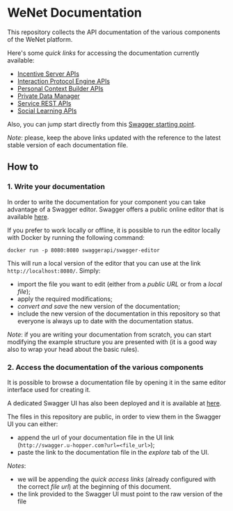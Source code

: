 # WeNet Documentation

This repository collects the API documentation of the various components of the WeNet platform.

Here's some _quick links_ for accessing the documentation currently available:

* [Incentive Server APIs](http://swagger.u-hopper.com/?url=https://bitbucket.org/wenet/wenet-components-documentation/raw/master/sources/wenet-incentive-server-api.json)
* [Interaction Protocol Engine APIs](http://swagger.u-hopper.com/?url=https://bitbucket.org/wenet/wenet-components-documentation/raw/master/sources/wenet-interaction_protocol_engine-api.json)
* [Personal Context Builder APIs](http://swagger.u-hopper.com/?url=https://bitbucket.org/wenet/wenet-components-documentation/raw/master/sources/wenet-personal_context_builder.json)
* [Private Data Manager](http://swagger.u-hopper.com/?url=https://bitbucket.org/wenet/wenet-components-documentation/raw/master/sources/wenet-private_data_manager-api.json)
* [Service REST APIs](http://swagger.u-hopper.com/?url=https://bitbucket.org/wenet/wenet-components-documentation/raw/master/sources/wenet-service-api.json)
* [Social Learning APIs](http://swagger.u-hopper.com/?url=https://bitbucket.org/wenet/wenet-components-documentation/raw/master/sources/wenet-social-learning-api.json)

Also, you can jump start directly from this [Swagger starting point](http://swagger.u-hopper.com/?url=https://bitbucket.org/wenet/wenet-components-documentation/raw/master/start.yaml).

*Note*: please, keep the above links updated with the reference to the latest stable version of each documentation file.

## How to

### 1. Write your documentation

In order to write the documentation for your component you can take advantage of a Swagger editor.
Swagger offers a public online editor that is available [here](https://editor.swagger.io/).

If you prefer to work locally or offline, it is possible to run the editor locally with Docker by running the following command:

```
docker run -p 8080:8080 swaggerapi/swagger-editor
```

This will run a local version of the editor that you can use at the link `http://localhost:8080/`.
Simply:

* import the file you want to edit (either from a _public URL_ or from a _local file_);
* apply the required modifications;
* _convert and save_ the new version of the documentation;
* include the new version of the documentation in this repository so that everyone is always up to date with the documentation status.

*Note*: if you are writing your documentation from scratch, you can start modifying the example structure you are presented with (it is a good way also to wrap your head about the basic rules).

### 2. Access the documentation of the various components

It is possible to browse a documentation file by opening it in the same editor interface used for creating it.

A dedicated Swagger UI has also been deployed and it is available at [here](http://swagger.u-hopper.com/).

The files in this repository are public, in order to view them in the Swagger UI you can either:

* append the url of your documentation file in the UI link (`http://swagger.u-hopper.com?url=<file_url>`);
* paste the link to the documentation file in the _explore_ tab of the UI.

*Notes*:

* we will be appending the _quick access links_ (already configured with the correct _file url_) at the beginning of this document.
* the link provided to the Swagger UI must point to the raw version of the file
